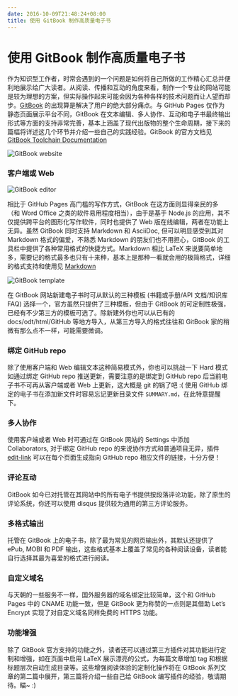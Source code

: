 ```yaml
---
date: 2016-10-09T21:48:24+08:00
title: 使用 GitBook 制作高质量电子书
---
```


# 使用 GitBook 制作高质量电子书

作为知识型工作者，时常会遇到的一个问题是如何将自己所做的工作精心汇总并便利地展示给广大读者。从阅读、传播和互动的角度来看，制作一个专业的网站可能是较为理想的方案，但实际操作起来可能会因为各种各样的技术问题而让人望而却步。[GitBook](https://www.gitbook.com) 的出现算是解决了用户的绝大部分痛点。与 GitHub Pages 仅作为静态页面展示平台不同，GitBook 在文本编辑、多人协作、互动和电子书最终输出形式等方面的支持非常完善，基本上涵盖了现代出版物的整个生命周期，接下来的篇幅将详述这几个环节并介绍一些自己的实践经验。GitBook 的官方文档见 [GitBook Toolchain Documentation](https://toolchain.gitbook.com/)

![GitBook website](http://7xojrx.com1.z0.glb.clouddn.com/images/misc/gitbook-part1-site.png)

### 客户端或 Web

![GitBook editor](http://7xojrx.com1.z0.glb.clouddn.com/images/misc/gitbook-part1-editor.png)

相比于 GitHub Pages 高门槛的写作方式，GitBook 在这方面则显得亲民的多（和 Word Office 之类的软件易用程度相当），由于是基于 Node.js 的应用，其不仅提供跨平台的图形化写作软件，同时也提供了 Web 版在线编辑，两者在功能上无异。虽然 GitBook 同时支持 Markdown 和 AsciiDoc, 但可以明显感受到其对 Markdown 格式的偏爱，不熟悉 Markdown 的朋友们也不用担心，GitBook 的工具栏中提供了各种常用格式的快捷方式。Markdown 相比 LaTeX 来说要简单地多，需要记的格式最多也只有十来种，基本上是那种一看就会用的极简格式，详细的格式支持和使用见 [Markdown](https://toolchain.gitbook.com/syntax/markdown.html)

![GitBook template](http://7xojrx.com1.z0.glb.clouddn.com/images/misc/gitbook-part1-template.png)

在 GitBook 网站新建电子书时可从默认的三种模板 (书籍或手册/API 文档/知识库 FAQ) 选择一个，官方虽然只提供了三种模板，但由于 GitBook 的可定制性极强，已经有不少第三方的模板可选了。除新建外你也可以从已有的 docs/odt/html/GitHub 等地方导入，从第三方导入的格式往往和 GitBook 家的稍微有那么点不一样，可能需要微调。

### 绑定 GitHub repo

除了使用客户端和 Web 编辑文本这种简易模式外，你也可以挑战一下 Hard 模式如通过绑定 GitHub repo 推送更新，需要注意的是绑定到 GitHub repo 后当前电子书不可再从客户端或者 Web 上更新，这大概是 git 的锅了吧 :( 使用 GitHub 绑定的电子书在添加新文件时容易忘记更新目录文件 `SUMMARY.md`，在此特意提醒下。

<!--more-->

### 多人协作

使用客户端或者 Web 时可通过在 GitBook 网站的 Settings 中添加 Collaborators, 对于绑定 GitHub  repo 的来说协作方式和普通项目无异，插件 [edit-link](https://github.com/rtCamp/gitbook-plugin-edit-link) 可以在每个页面生成指向 GitHub repo 相应文件的链接，十分方便！

### 评论互动

GitBook 如今已对托管在其网站中的所有电子书提供按段落评论功能，除了原生的评论系统，你还可以使用 disqus 提供较为通用的第三方评论服务。

### 多格式输出

托管在 GitBook 上的电子书，除了最为常见的网页输出外，其默认还提供了 ePub, MOBI 和 PDF 输出，这些格式基本上覆盖了常见的各种阅读设备，读者能自行选择其最为喜爱的格式进行阅读。

### 自定义域名

与天朝的一些服务不一样，国外服务器的域名绑定比较简单，这个和 GitHub Pages 中的 CNAME 功能一致，但是 GitBook 更为称赞的一点则是其借助 Let’s Encrypt 实现了对自定义域名同样免费的 HTTPS 功能。

### 功能增强

除了 GitBook 官方支持的功能之外，读者还可以通过第三方插件对其功能进行定制和增强，如在页面中启用 LaTeX 展示漂亮的公式，为每篇文章增加 tag 和根据标题层次自动生成目录等。这些增强阅读体验的定制化操作将在 GitBook 系列文章的第二篇中展开，第三篇将介绍一些自己给 GitBook 编写插件的经验，敬请期待。瞄~ :)